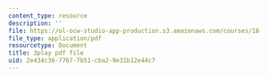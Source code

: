 ```yaml
---
content_type: resource
description: ''
file: https://ol-ocw-studio-app-production.s3.amazonaws.com/courses/18-01sc-single-variable-calculus-fall-2010/2e434c3677677b51cba29e31b12e44c7_v90JNWCTupk.pdf
file_type: application/pdf
resourcetype: Document
title: 3play pdf file
uid: 2e434c36-7767-7b51-cba2-9e31b12e44c7
---
```

